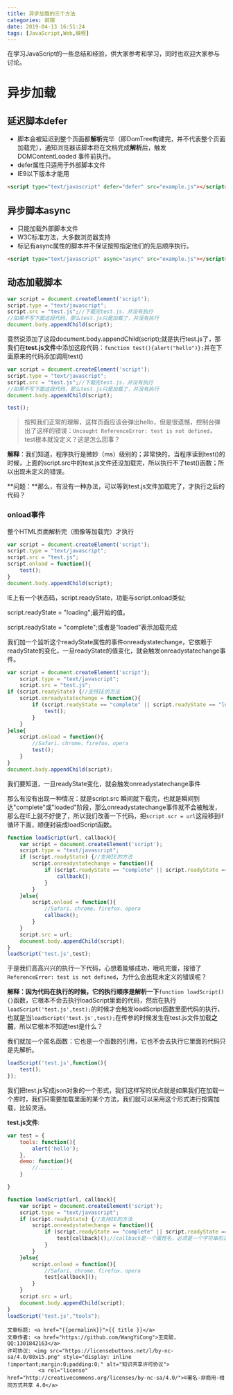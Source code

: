 ```yaml
---
title: 异步加载的三个方法
categories: 前端
date: 2019-04-13 16:51:24
tags: [JavaScript,Web,编程]
---
```

在学习JavaScript的一些总结和经验，供大家参考和学习，同时也欢迎大家参与讨论。

<!--more-->

# 异步加载

## 延迟脚本defer

- 脚本会被延迟到整个页面都**解析**完毕（即DomTree构建完，并不代表整个页面加载完），通知浏览器该脚本将在文档完成**解析**后，触发 DOMContentLoaded 事件前执行。
- defer属性只适用于外部脚本文件
- IE9以下版本才能用

```html
<script type="text/javascript" defer="defer" src="example.js"></script>
```



## 异步脚本async

- 只能加载外部脚本文件
- W3C标准方法，大多数浏览器支持
- 标记有async属性的脚本并不保证按照指定他们的先后顺序执行。

```html
<script type="text/javascript" async="async" src="example.js"></script>
```



## 动态加载脚本

```javascript
var script = document.createElement('script');
script.type = "text/javascript";
script.src = "test.js";//下载完test.js，并没有执行
//如果不写下面这段代码，那么test.js只是加载了，并没有执行
document.body.appendChild(script);
```

竟然说添加了这段document.body.appendChild(script);就是执行test.js了，那我们在**test.js文件**中添加这段代码：`function test(){alert("hello")};`并在下面原来的代码添加调用test()

```javascript
var script = document.createElement('script');
script.type = "text/javascript";
script.src = "test.js";//下载完test.js，并没有执行
//如果不写下面这段代码，那么test.js只是加载了，并没有执行
document.body.appendChild(script);

test();
```

> 按照我们正常的理解，这样页面应该会弹出hello，但是很遗憾，控制台弹出了这样的错误：`Uncaught ReferenceError: test is not defined`，test根本就没定义？这是怎么回事？

**解释**：我们知道，程序执行是微妙（ms）级别的；非常快的，当程序读到test()的时候，上面的script.src中的test.js文件还没加载完，所以执行不了test()函数；所以出现未定义的错误。

**问题：**那么，有没有一种办法，可以等到test.js文件加载完了，才执行之后的代码？

### onload事件

整个HTML页面解析完（图像等加载完）才执行

```javascript
var script = document.createElement('script');
script.type = "text/javascript";
script.src = "test.js";
script.onload = function(){
    test();
}
document.body.appendChild(script);
```

IE上有一个状态码，script.readyState，功能与script.onload类似;

script.readyState = "loading";最开始的值。

script.readyState = "complete";或者是“loaded”表示加载完成

我们加一个监听这个readyState属性的事件onreadystatechange，它依赖于readyState的变化，一旦readyState的值变化，就会触发onreadystatechange事件。

```javascript
var script = document.createElement('script');
	script.type = "text/javascript";
	script.src = "test.js";
if (script.readyState) {//支持IE的方法
    script.onreadystatechange = function(){
        if (script.readyState == "complete" || script.readyState == "loaded") {
            test();
        }
    }
}else{
    script.onload = function(){
        //Safari、chrome、firefox、opera
        test();
    }
}
document.body.appendChild(script);
```

我们要知道，一旦readyState变化，就会触发onreadystatechange事件

那么有没有出现一种情况：就是script.src 瞬间就下载完，也就是瞬间到达"complete"或"loaded"阶段，那么onreadystatechange事件就不会被触发，那么在IE上就不好使了，所以我们改善一下代码，把`script.scr = url`这段移到if循环下面，顺便封装成loadScript函数。

```javascript
function loadScript(url, callback){
    var script = document.createElement('script');
    script.type = "text/javascript";
    if (script.readyState) {//支持IE的方法
        script.onreadystatechange = function(){
            if (script.readyState == "complete" || script.readyState == "loaded") {
                callback();
            }
        }
    }else{
        script.onload = function(){
            //Safari、chrome、firefox、opera
            callback();
        }
    }
    script.src = url;
    document.body.appendChild(script);
}
loadScript('test.js',test);
```

于是我们高高兴兴的执行一下代码，心想着能够成功，哦吼完蛋，报错了`ReferenceError: test is not defined`，为什么会出现未定义的错误呢？

**解释：**因为代码在执行的时候，它的执行顺序是**解析一下**`function loadScript(){}`函数，它根本不会去执行loadScript里面的代码，然后在执行`loadScript('test.js',test);`的时候才会触发loadScript函数里面代码的执行，也就是当`loadScript('test.js',test);`在传参的时候发生在test.js文件加载**之前**，所以它根本不知道test是什么？

我们就加一个匿名函数：它也是一个函数的引用，它也不会去执行它里面的代码只是先解析。

```javascript
loadScript('test.js',function(){
    test();
});
```

我们把test.js写成json对象的一个形式，我们这样写的优点就是如果我们在加载一个库时，我们只需要加载里面的某个方法，我们就可以采用这个形式进行按需加载，比较灵活。

**test.js文件**:

```javascript
var test = {
	tools: function(){
		alert('hello');
	},
	demo: function(){
		//........
	}

}
```



```javascript
function loadScript(url, callback){
    var script = document.createElement('script');
    script.type = "text/javascript";
    if (script.readyState) {//支持IE的方法
        script.onreadystatechange = function(){
            if (script.readyState == "complete" || script.readyState == "loaded") {
                test[callback]();//callback是一个属性名，必须是一个字符串形式
            }
        }
    }else{
        script.onload = function(){
            //Safari、chrome、firefox、opera
            test[callback]();
        }
    }
    script.src = url;
    document.body.appendChild(script);
}
loadScript('test.js',"tools");
```




><span style="font-size:12px">
	文章标题: <a href="{{permalink}}">{{ title }}</a>
	文章作者: <a href="https://github.com/WangYiCong">王奕聪，QQ:1301842163</a>  
	许可协议: <img src="https://licensebuttons.net/l/by-nc-sa/4.0/80x15.png" style="display: inline !important;margin:0;padding:0;" alt="知识共享许可协议">
			  <a rel="license" href="http://creativecommons.org/licenses/by-nc-sa/4.0/">©署名-非商用-相同方式共享 4.0</a>
</span>